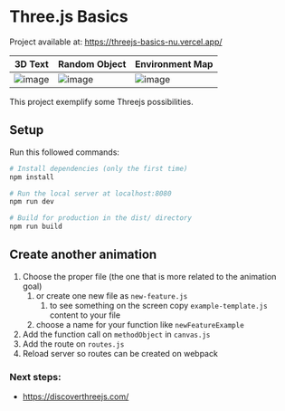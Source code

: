 # Three.js Basics

Project available at: <https://threejs-basics-nu.vercel.app/>

|3D Text|Random Object|Environment Map|
|-------|-------------|---------------|
|![image](https://user-images.githubusercontent.com/17517057/212352787-8e3dabd7-a131-4280-b987-29af2f670fd5.png)| ![image](https://user-images.githubusercontent.com/17517057/212353221-b92a1375-1a0f-428e-9b68-bb546811087d.png)|![image](https://user-images.githubusercontent.com/17517057/212353663-a2752799-fa1a-435b-b27f-2c2be5edba35.png)

This project exemplify some Threejs possibilities.

## Setup

Run this followed commands:

``` bash
# Install dependencies (only the first time)
npm install

# Run the local server at localhost:8080
npm run dev

# Build for production in the dist/ directory
npm run build
```

## Create another animation

1) Choose the proper file (the one that is more related to the animation goal)
   1) or create one new file as `new-feature.js`
      1) to see something on the screen copy `example-template.js` content to your file
   2) choose a name for your function like `newFeatureExample`
2) Add the function call on `methodObject` in `canvas.js`
3) Add the route on `routes.js`
4) Reload server so routes can be created on webpack


### Next steps:
- https://discoverthreejs.com/
